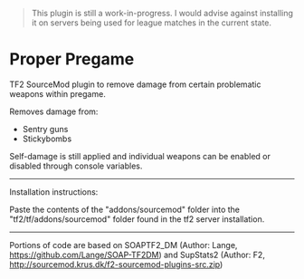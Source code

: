 >This plugin is still a work-in-progress. I would advise against installing it on servers being used for league matches in the current state.

# Proper Pregame
TF2 SourceMod plugin to remove damage from certain problematic weapons within pregame.

Removes damage from:
  - Sentry guns
  - Stickybombs
  
Self-damage is still applied and individual weapons can be enabled or disabled through console variables.

---

Installation instructions:

Paste the contents of the "addons/sourcemod" folder into the "tf2/tf/addons/sourcemod" folder found in the tf2 server installation.

---

Portions of code are based on SOAPTF2_DM (Author: Lange, https://github.com/Lange/SOAP-TF2DM) and SupStats2 (Author: F2, http://sourcemod.krus.dk/f2-sourcemod-plugins-src.zip)

